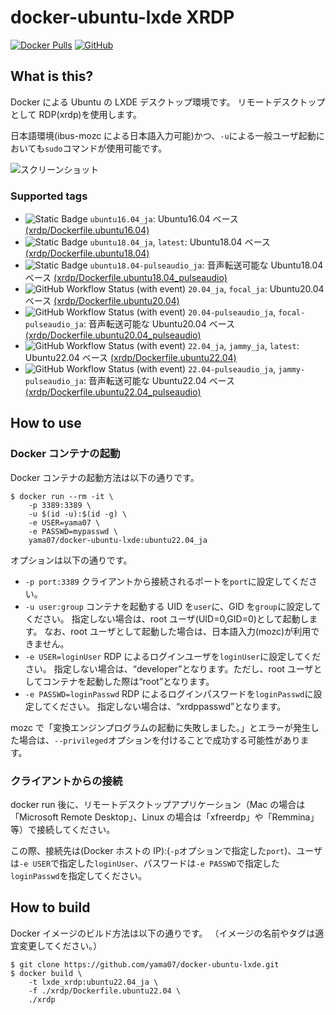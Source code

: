# docker-ubuntu-lxde XRDP

[![Docker Pulls](https://img.shields.io/docker/pulls/yama07/docker-ubuntu-lxde?style=for-the-badge)](https://hub.docker.com/r/yama07/docker-ubuntu-lxde)
[![GitHub](https://img.shields.io/github/license/yama07/docker-ubuntu-lxde?style=for-the-badge)](https://github.com/yama07/docker-ubuntu-lxde)

## What is this?

Docker による Ubuntu の LXDE デスクトップ環境です。
リモートデスクトップとして RDP(xrdp)を使用します。

日本語環境(ibus-mozc による日本語入力可能)かつ、`-u`による一般ユーザ起動においても`sudo`コマンドが使用可能です。

![スクリーンショット](https://raw.githubusercontent.com/yama07/docker-ubuntu-lxde/master/screenshot/XRDP-ubuntu18.04_ja.png)

### Supported tags

- ![Static Badge](https://img.shields.io/badge/EOL-darkred?style=flat-square)
  `ubuntu16.04_ja`: Ubuntu16.04 ベース [(xrdp/Dockerfile.ubuntu16.04)](https://github.com/yama07/docker-ubuntu-lxde/blob/master/xrdp/Dockerfile.ubuntu16.04)
- ![Static Badge](https://img.shields.io/badge/EOL-darkred?style=flat-square)
  `ubuntu18.04_ja`, `latest`: Ubuntu18.04 ベース [(xrdp/Dockerfile.ubuntu18.04)](https://github.com/yama07/docker-ubuntu-lxde/blob/master/xrdp/Dockerfile.ubuntu18.04)
- ![Static Badge](https://img.shields.io/badge/EOL-darkred?style=flat-square)
  `ubuntu18.04-pulseaudio_ja`: 音声転送可能な Ubuntu18.04 ベース [(xrdp/Dockerfile.ubuntu18.04_pulseaudio)](https://github.com/yama07/docker-ubuntu-lxde/blob/master/xrdp/Dockerfile.ubuntu18.04_pulseaudio)
- ![GitHub Workflow Status (with event)](https://img.shields.io/github/actions/workflow/status/yama07/docker-ubuntu-lxde/xrdp-ubuntu20.04.yml?style=flat-square)
  `20.04_ja`, `focal_ja`: Ubuntu20.04 ベース [(xrdp/Dockerfile.ubuntu20.04)](https://github.com/yama07/docker-ubuntu-lxde/blob/master/xrdp/Dockerfile.ubuntu20.04)
- ![GitHub Workflow Status (with event)](https://img.shields.io/github/actions/workflow/status/yama07/docker-ubuntu-lxde/xrdp-ubuntu20.04_pulseaudio.yml?style=flat-square)
  `20.04-pulseaudio_ja`, `focal-pulseaudio_ja`: 音声転送可能な Ubuntu20.04 ベース [(xrdp/Dockerfile.ubuntu20.04_pulseaudio)](https://github.com/yama07/docker-ubuntu-lxde/blob/master/xrdp/Dockerfile.ubuntu20.04_pulseaudio)
- ![GitHub Workflow Status (with event)](https://img.shields.io/github/actions/workflow/status/yama07/docker-ubuntu-lxde/xrdp-ubuntu22.04.yml?style=flat-square)
  `22.04_ja`, `jammy_ja`, `latest`: Ubuntu22.04 ベース [(xrdp/Dockerfile.ubuntu22.04)](https://github.com/yama07/docker-ubuntu-lxde/blob/master/xrdp/Dockerfile.ubuntu22.04)
- ![GitHub Workflow Status (with event)](https://img.shields.io/github/actions/workflow/status/yama07/docker-ubuntu-lxde/xrdp-ubuntu22.04_pulseaudio.yml?style=flat-square)
  `22.04-pulseaudio_ja`, `jammy-pulseaudio_ja`: 音声転送可能な Ubuntu22.04 ベース [(xrdp/Dockerfile.ubuntu22.04_pulseaudio)](https://github.com/yama07/docker-ubuntu-lxde/blob/master/xrdp/Dockerfile.ubuntu22.04_pulseaudio)

## How to use

### Docker コンテナの起動

Docker コンテナの起動方法は以下の通りです。

```
$ docker run --rm -it \
    -p 3389:3389 \
    -u $(id -u):$(id -g) \
    -e USER=yama07 \
    -e PASSWD=mypasswd \
    yama07/docker-ubuntu-lxde:ubuntu22.04_ja
```

オプションは以下の通りです。

- `-p port:3389`
  クライアントから接続されるポートを`port`に設定してください。
- `-u user:group`
  コンテナを起動する UID を`user`に、GID を`group`に設定してください。
  指定しない場合は、root ユーザ(UID=0,GID=0)として起動します。
  なお、root ユーザとして起動した場合は、日本語入力(mozc)が利用できません。
- `-e USER=loginUser`
  RDP によるログインユーザを`loginUser`に設定してください。
  指定しない場合は、“developer”となります。ただし、root ユーザとしてコンテナを起動した際は“root”となります。
- `-e PASSWD=loginPasswd`
  RDP によるログインパスワードを`loginPasswd`に設定してください。
  指定しない場合は、“xrdppasswd”となります。

mozc で「変換エンジンプログラムの起動に失敗しました。」とエラーが発生した場合は、`--privileged`オプションを付けることで成功する可能性があります。

### クライアントからの接続

docker run 後に、リモートデスクトップアプリケーション（Mac の場合は「Microsoft Remote Desktop」、Linux の場合は「xfreerdp」や「Remmina」等）で接続してください。

この際、接続先は(Docker ホストの IP):(`-p`オプションで指定した`port`)、ユーザは`-e USER`で指定した`loginUser`、パスワードは`-e PASSWD`で指定した`loginPasswd`を指定してください。

## How to build

Docker イメージのビルド方法は以下の通りです。
（イメージの名前やタグは適宜変更してください。）

```
$ git clone https://github.com/yama07/docker-ubuntu-lxde.git
$ docker build \
    -t lxde_xrdp:ubuntu22.04_ja \
    -f ./xrdp/Dockerfile.ubuntu22.04 \
    ./xrdp
```
